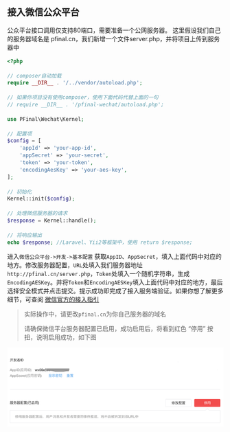 

## 接入微信公众平台

公众平台接口调用仅支持80端口，需要准备一个公网服务器。
这里假设我们自己的服务器域名是 pfinal.cn，我们新增一个文件server.php，并将项目上传到服务器中

```PHP
<?php

// composer自动加载
require __DIR__ . '/../vendor/autoload.php';

// 如果你项目没有使用composer，使用下面代码代替上面的一句
// require __DIR__ . '/pfinal-wechat/autoload.php';

use PFinal\Wechat\Kernel;

// 配置项
$config = [
    'appId' => 'your-app-id',
    'appSecret' => 'your-secret',
    'token' => 'your-token',
    'encodingAesKey' => 'your-aes-key',
];

// 初始化
Kernel::init($config);

// 处理微信服务器的请求
$response = Kernel::handle();

// 将响应输出
echo $response; //Laravel、Yii2等框架中，使用 return $response;

```

进入`微信公众平台->开发->基本配置` 获取`AppID`、`AppSecret`，填入上面代码中对应的地方。修改服务器配置，`URL`处填入我们服务器地址 `http://pfinal.cn/server.php`，`Token`处填入一个随机字符串，生成`EncodingAESKey`。并将`Token`和`EncodingAESKey`填入上面代码中对应的地方，最后选择安全模式并点击提交。提示成功即完成了接入服务端验证。如果你想了解更多细节，可查阅 [微信官方的接入指引](http://mp.weixin.qq.com/wiki/17/2d4265491f12608cd170a95559800f2d.html)

> 实际操作中，请更改`pfinal.cn`为你自己服务器的域名
> 
> 请确保微信平台服务器配置已启用，成功启用后，将看到红色 “停用” 按扭，说明启用成功，如下图

![](img/config.png)

